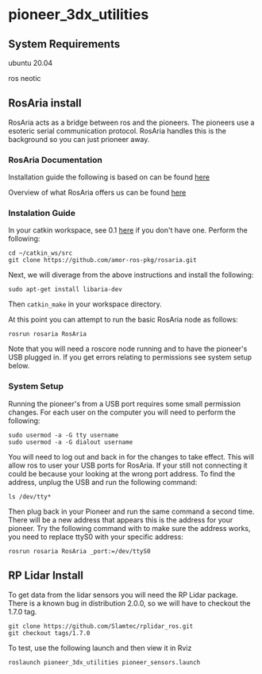 # pioneer_3dx_utilities

## System Requirements
ubuntu 20.04

ros neotic


## RosAria install

RosAria acts as a bridge between ros and the pioneers.  The pioneers use a esoteric serial communication protocol.  RosAria handles this is the background so you can just prioneer away. 

### RosAria Documentation

Installation guide the following is based on can be found [here](https://wiki.ros.org/ROSARIA/Tutorials/How%20to%20use%20ROSARIA)

Overview of what RosAria offers us can be found [here](https://wiki.ros.org/ROSARIA)

### Instalation Guide

In your catkin workspace, see 0.1 [here](https://wiki.ros.org/ROSARIA/Tutorials/How%20to%20use%20ROSARIA) if you don't have one. Perform the following:

```console
cd ~/catkin_ws/src
git clone https://github.com/amor-ros-pkg/rosaria.git
```

Next, we will diverage from the above instructions and install the following:

```console
sudo apt-get install libaria-dev
```

Then `catkin_make` in your workspace directory.

At this point you can attempt to run the basic RosAria node as follows:

```console
rosrun rosaria RosAria
```

Note that you will need a roscore node running and to have the pioneer's USB plugged in. If you get errors relating to permissions see system setup below.

### System Setup
Running the pioneer's from a USB port requires some small permission changes. For each user on the computer you will need to perform the following:

```console
sudo usermod -a -G tty username
sudo usermod -a -G dialout username
```

You will need to log out and back in for the changes to take effect. This will allow ros to user your USB ports for RosAria. If your still not connecting it could be because your looking at the wrong port address.  To find the address, unplug the USB and run the following command:

```console
ls /dev/tty*
```

Then plug back in your Pioneer and run the same command a second time.  There will be a new address that appears this is the address for your pioneer. Try the following command with to make sure the address works, you need to replace ttyS0 with your specific address:

```console
rosrun rosaria RosAria _port:=/dev/ttyS0
```    

## RP Lidar Install

To get data from the lidar sensors  you will need the RP Lidar package. There is a known bug in distribution 2.0.0, so we will have to checkout the 1.7.0 tag.

```console
git clone https://github.com/Slamtec/rplidar_ros.git
git checkout tags/1.7.0
```

To test, use the following launch and then view it in Rviz

```console
roslaunch pioneer_3dx_utilities pioneer_sensors.launch
```
